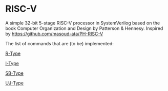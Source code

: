 # RISC-V
A simple 32-bit 5-stage RISC-V processor in SystemVerilog based on the book Computer Organization and Design by Patterson &amp; Hennesy. Inspired by https://github.com/masoud-ata/PH-RISC-V


The list of commands that are (to be) implemented:

[R-Type](/docs/r_type.md)

[I-Type](/docs/i_type.md)

[SB-Type](/docs/sb_type.md)

[UJ-Type](/docs/uj_type.md)
